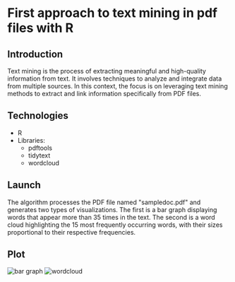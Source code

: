 # First approach to text mining in pdf files with R
## Introduction

Text mining is the process of extracting meaningful and high-quality information from text. It involves techniques to analyze and integrate data from multiple sources. In this context, the focus is on leveraging text mining methods to extract and link information specifically from PDF files.

## Technologies
- R
- Libraries: 
  - pdftools
  - tidytext
  - wordcloud
 
## Launch
The algorithm processes the PDF file named "sampledoc.pdf" and generates two types of visualizations. The first is a bar graph displaying words that appear more than 35 times in the text. The second is a word cloud highlighting the 15 most frequently occurring words, with their sizes proportional to their respective frequencies.
## Plot
![bar graph](https://i.ibb.co/n3t2Tpj/Rplot.png)
![wordcloud](https://i.ibb.co/bJ0FgVW/Rplot01.png)
